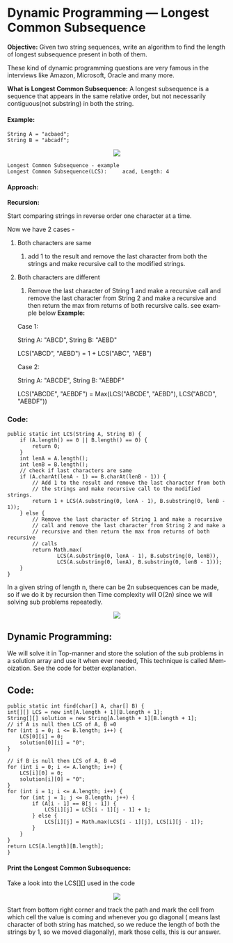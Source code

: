 # Dynamic Programming — Longest Common Subsequence

**Objective:** Given two string sequences, write an algorithm to find the length of longest subsequence present in both of them.

These kind of dynamic programming questions are very famous in the interviews like Amazon, Microsoft, Oracle and many more.

**What is Longest Common Subsequence:** A longest subsequence is a sequence that appears in the same relative order, but not necessarily contiguous(not substring) in both the string.

#### Example:
    String A = "acbaed";
    String B = "abcadf";    
<p align="center">
    <img src="http://algorithms.tutorialhorizon.com/files/2015/06/Longest-Common-Subsequence-example.jpg"?raw="true">
</p>

    Longest Common Subsequence - example
    Longest Common Subsequence(LCS):     acad, Length: 4

#### Approach:

**Recursion:**

Start com­par­ing strings in reverse order one char­ac­ter at a time.

Now we have 2 cases -
1. Both char­ac­ters are same
   1. add 1 to the result and remove the last char­ac­ter from both the strings and make recur­sive call to the mod­i­fied strings.
2. Both char­ac­ters are different
   1. Remove the last char­ac­ter of String 1 and make a recur­sive call and remove the last char­ac­ter from String 2 and make a        recur­sive and then return the max from returns of both recur­sive calls. see exam­ple below
**Exam­ple:**

    Case 1: 

    String A: "ABCD", String B: "AEBD"

    LCS("ABCD", "AEBD") = 1 + LCS("ABC", "AEB")

    Case 2: 

    String A: "ABCDE", String B: "AEBDF"

    LCS("ABCDE", "AEBDF") = Max(LCS("ABCDE", "AEBD"), LCS("ABCD", "AEBDF"))
    
### Code:
    public static int LCS(String A, String B) {
		if (A.length() == 0 || B.length() == 0) {
			return 0;
		}
		int lenA = A.length();
		int lenB = B.length();
		// check if last characters are same
		if (A.charAt(lenA - 1) == B.charAt(lenB - 1)) {
			// Add 1 to the result and remove the last character from both
			// the strings and make recursive call to the modified strings.
			return 1 + LCS(A.substring(0, lenA - 1), B.substring(0, lenB - 1));
		} else {
			// Remove the last character of String 1 and make a recursive
			// call and remove the last character from String 2 and make a
			// recursive and then return the max from returns of both recursive
			// calls
			return Math.max(
					LCS(A.substring(0, lenA - 1), B.substring(0, lenB)),
					LCS(A.substring(0, lenA), B.substring(0, lenB - 1)));
		}
	}
    
In a given string of length n, there can be 2n sub­se­quences can be made, so if we do it by recur­sion then Time com­plex­ity will O(2n) since we will solv­ing sub prob­lems repeat­edly.
<p align="center">
<img src="http://algorithms.tutorialhorizon.com/files/2015/06/LCS-Recursion-Tree.png"?raw="true">
</p>

## Dynamic Pro­gram­ming:
We will solve it in Top-manner and store the solu­tion of the sub prob­lems in a solu­tion array and use it when ever needed, This tech­nique is called Mem­o­iza­tion. See the code for bet­ter explanation.

## Code:
    public static int find(char[] A, char[] B) {
	int[][] LCS = new int[A.length + 1][B.length + 1];
	String[][] solution = new String[A.length + 1][B.length + 1];
	// if A is null then LCS of A, B =0
	for (int i = 0; i <= B.length; i++) {
		LCS[0][i] = 0;
		solution[0][i] = "0";
	}

	// if B is null then LCS of A, B =0
	for (int i = 0; i <= A.length; i++) {
		LCS[i][0] = 0;
		solution[i][0] = "0";
	}
	for (int i = 1; i <= A.length; i++) {
		for (int j = 1; j <= B.length; j++) {
			if (A[i - 1] == B[j - 1]) {
				LCS[i][j] = LCS[i - 1][j - 1] + 1;
			} else {
				LCS[i][j] = Math.max(LCS[i - 1][j], LCS[i][j - 1]);
			}
		}
	}
	return LCS[A.length][B.length];
    }
    
#### Print the Longest Com­mon Subsequence:

Take a look into the LCS[][] used in the code
<p align="center">
<img src="http://algorithms.tutorialhorizon.com/files/2015/06/LCS-Printing-Result.png"?raw="true">
</p>
Start from bot­tom right cor­ner and track the path and mark the cell from which cell the value is com­ing and when­ever you go diag­o­nal ( means last char­ac­ter of both string has matched, so we reduce the length of both the strings by 1, so we moved diag­o­nally), mark those cells, this is our answer.
